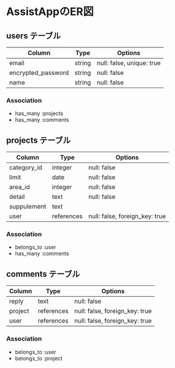 # AssistAppのER図

## users テーブル

| Column             | Type   | Options                   |
| ------------------ | ------ | ------------------------- |
| email              | string | null: false, unique: true |
| encrypted_password | string | null: false               |
| name               | string | null: false               |


### Association

- has_many :projects
- has_many :comments

## projects テーブル

| Column       | Type       | Options                        |
| ------------ | ---------- | ------------------------------ |
| category_id  | integer    | null: false                    |
| limit        | date       | null: false                    |
| area_id      | integer    | null: false                    |
| detail       | text       | null: false                    |
| suppulement  | text       |                                |
| user         | references | null: false, foreign_key: true |
 

### Association

- belongs_to :user
- has_many :comments

## comments テーブル

| Column       | Type       | Options                        |
| ------------ | ---------- | ------------------------------ |
| reply        | text       | null: false                    |
| project      | references | null: false, foreign_key: true |
| user         | references | null: false, foreign_key: true |

### Association

- belongs_to :user
- belongs_to :project
